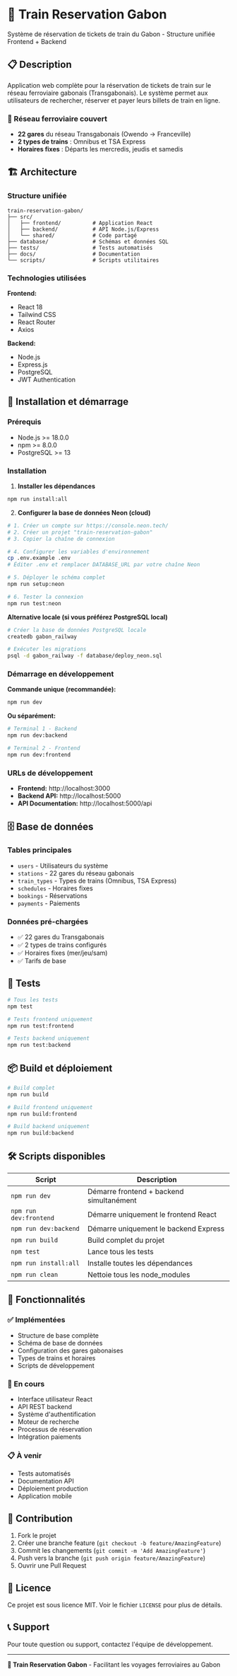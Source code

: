 # 🚂 Train Reservation Gabon

Système de réservation de tickets de train du Gabon - Structure unifiée Frontend + Backend

## 📋 Description

Application web complète pour la réservation de tickets de train sur le réseau ferroviaire gabonais (Transgabonais). Le système permet aux utilisateurs de rechercher, réserver et payer leurs billets de train en ligne.

### 🚆 Réseau ferroviaire couvert

- **22 gares** du réseau Transgabonais (Owendo → Franceville)
- **2 types de trains** : Omnibus et TSA Express
- **Horaires fixes** : Départs les mercredis, jeudis et samedis

## 🏗️ Architecture

### Structure unifiée
```
train-reservation-gabon/
├── src/
│   ├── frontend/          # Application React
│   ├── backend/           # API Node.js/Express
│   └── shared/            # Code partagé
├── database/              # Schémas et données SQL
├── tests/                 # Tests automatisés
├── docs/                  # Documentation
└── scripts/               # Scripts utilitaires
```

### Technologies utilisées

**Frontend:**
- React 18
- Tailwind CSS
- React Router
- Axios

**Backend:**
- Node.js
- Express.js
- PostgreSQL
- JWT Authentication

## 🚀 Installation et démarrage

### Prérequis
- Node.js >= 18.0.0
- npm >= 8.0.0
- PostgreSQL >= 13

### Installation

1. **Installer les dépendances**
```bash
npm run install:all
```

2. **Configurer la base de données Neon (cloud)**
```bash
# 1. Créer un compte sur https://console.neon.tech/
# 2. Créer un projet "train-reservation-gabon"
# 3. Copier la chaîne de connexion

# 4. Configurer les variables d'environnement
cp .env.example .env
# Éditer .env et remplacer DATABASE_URL par votre chaîne Neon

# 5. Déployer le schéma complet
npm run setup:neon

# 6. Tester la connexion
npm run test:neon
```

**Alternative locale (si vous préférez PostgreSQL local)**
```bash
# Créer la base de données PostgreSQL locale
createdb gabon_railway

# Exécuter les migrations
psql -d gabon_railway -f database/deploy_neon.sql
```

### Démarrage en développement

**Commande unique (recommandée):**
```bash
npm run dev
```

**Ou séparément:**
```bash
# Terminal 1 - Backend
npm run dev:backend

# Terminal 2 - Frontend  
npm run dev:frontend
```

### URLs de développement
- **Frontend:** http://localhost:3000
- **Backend API:** http://localhost:5000
- **API Documentation:** http://localhost:5000/api

## 🗄️ Base de données

### Tables principales
- `users` - Utilisateurs du système
- `stations` - 22 gares du réseau gabonais
- `train_types` - Types de trains (Omnibus, TSA Express)
- `schedules` - Horaires fixes
- `bookings` - Réservations
- `payments` - Paiements

### Données pré-chargées
- ✅ 22 gares du Transgabonais
- ✅ 2 types de trains configurés
- ✅ Horaires fixes (mer/jeu/sam)
- ✅ Tarifs de base

## 🧪 Tests

```bash
# Tous les tests
npm test

# Tests frontend uniquement
npm run test:frontend

# Tests backend uniquement
npm run test:backend
```

## 📦 Build et déploiement

```bash
# Build complet
npm run build

# Build frontend uniquement
npm run build:frontend

# Build backend uniquement
npm run build:backend
```

## 🛠️ Scripts disponibles

| Script | Description |
|--------|-------------|
| `npm run dev` | Démarre frontend + backend simultanément |
| `npm run dev:frontend` | Démarre uniquement le frontend React |
| `npm run dev:backend` | Démarre uniquement le backend Express |
| `npm run build` | Build complet du projet |
| `npm test` | Lance tous les tests |
| `npm run install:all` | Installe toutes les dépendances |
| `npm run clean` | Nettoie tous les node_modules |

## 🚆 Fonctionnalités

### ✅ Implémentées
- Structure de base complète
- Schéma de base de données
- Configuration des gares gabonaises
- Types de trains et horaires
- Scripts de développement

### 🔄 En cours
- Interface utilisateur React
- API REST backend
- Système d'authentification
- Moteur de recherche
- Processus de réservation
- Intégration paiements

### 📋 À venir
- Tests automatisés
- Documentation API
- Déploiement production
- Application mobile

## 🤝 Contribution

1. Fork le projet
2. Créer une branche feature (`git checkout -b feature/AmazingFeature`)
3. Commit les changements (`git commit -m 'Add AmazingFeature'`)
4. Push vers la branche (`git push origin feature/AmazingFeature`)
5. Ouvrir une Pull Request

## 📄 Licence

Ce projet est sous licence MIT. Voir le fichier `LICENSE` pour plus de détails.

## 📞 Support

Pour toute question ou support, contactez l'équipe de développement.

---

**🚂 Train Reservation Gabon** - Facilitant les voyages ferroviaires au Gabon
